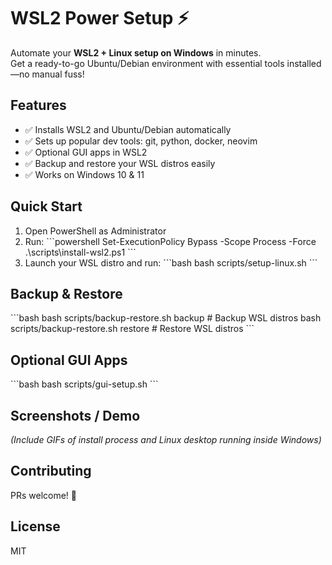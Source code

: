# WSL2 Power Setup ⚡

Automate your **WSL2 + Linux setup on Windows** in minutes.  
Get a ready-to-go Ubuntu/Debian environment with essential tools installed—no manual fuss!

## Features
- ✅ Installs WSL2 and Ubuntu/Debian automatically
- ✅ Sets up popular dev tools: git, python, docker, neovim
- ✅ Optional GUI apps in WSL2
- ✅ Backup and restore your WSL distros easily
- ✅ Works on Windows 10 & 11

## Quick Start

1. Open PowerShell as Administrator
2. Run:
\`\`\`powershell
Set-ExecutionPolicy Bypass -Scope Process -Force
.\scripts\install-wsl2.ps1
\`\`\`
3. Launch your WSL distro and run:
\`\`\`bash
bash scripts/setup-linux.sh
\`\`\`

## Backup & Restore
\`\`\`bash
bash scripts/backup-restore.sh backup   # Backup WSL distros
bash scripts/backup-restore.sh restore  # Restore WSL distros
\`\`\`

## Optional GUI Apps
\`\`\`bash
bash scripts/gui-setup.sh
\`\`\`

## Screenshots / Demo
*(Include GIFs of install process and Linux desktop running inside Windows)*

## Contributing
PRs welcome! 🚀  

## License
MIT